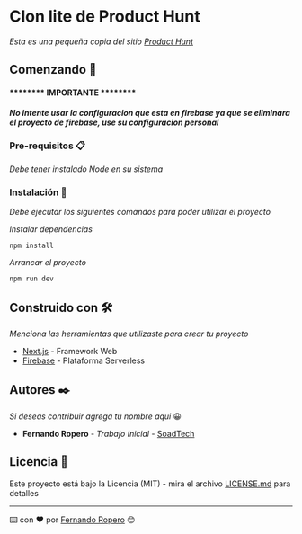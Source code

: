 # Clon lite de Product Hunt

_Esta es una pequeña copia del sitio [Product Hunt](https://www.producthunt.com/ "Product Hunt")_

## Comenzando 🚀

#### ******** IMPORTANTE ********

_**No intente usar la configuracion que esta en firebase ya que se eliminara el proyecto de firebase, use su configuracion personal**_



### Pre-requisitos 📋

_Debe tener instalado Node en su sistema_



### Instalación 🔧

_Debe ejecutar los siguientes comandos para poder utilizar el proyecto_

_Instalar dependencias_

```
npm install
```

_Arrancar el proyecto_

```
npm run dev
```

## Construido con 🛠️

_Menciona las herramientas que utilizaste para crear tu proyecto_

* [Next.js](https://nextjs.org/) - Framework Web
* [Firebase](https://firebase.com/) - Plataforma Serverless



## Autores ✒️

_Si deseas contribuir agrega tu nombre aqui_ 😀

* **Fernando Ropero** - *Trabajo Inicial* - [SoadTech](https://github.com/soadtech)

## Licencia 📄

Este proyecto está bajo la Licencia (MIT) - mira el archivo [LICENSE.md](LICENSE.md) para detalles




---
⌨️ con ❤️ por [Fernando Ropero](https://github.com/soadtech) 😊
